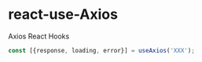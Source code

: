 # react-use-Axios
Axios React Hooks

```javascript
const [{response, loading, error}] = useAxios('XXX');
```
